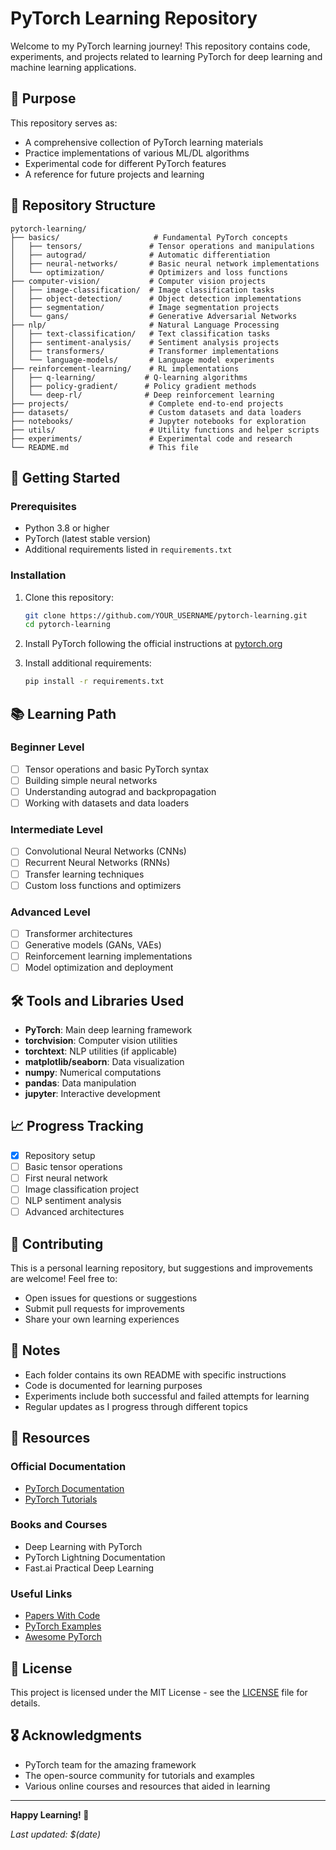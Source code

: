 # PyTorch Learning Repository

Welcome to my PyTorch learning journey! This repository contains code, experiments, and projects related to learning PyTorch for deep learning and machine learning applications.

## 🎯 Purpose

This repository serves as:
- A comprehensive collection of PyTorch learning materials
- Practice implementations of various ML/DL algorithms
- Experimental code for different PyTorch features
- A reference for future projects and learning

## 📁 Repository Structure

```
pytorch-learning/
├── basics/                     # Fundamental PyTorch concepts
│   ├── tensors/               # Tensor operations and manipulations
│   ├── autograd/              # Automatic differentiation
│   ├── neural-networks/       # Basic neural network implementations
│   └── optimization/          # Optimizers and loss functions
├── computer-vision/           # Computer vision projects
│   ├── image-classification/  # Image classification tasks
│   ├── object-detection/      # Object detection implementations
│   ├── segmentation/          # Image segmentation projects
│   └── gans/                  # Generative Adversarial Networks
├── nlp/                       # Natural Language Processing
│   ├── text-classification/   # Text classification tasks
│   ├── sentiment-analysis/    # Sentiment analysis projects
│   ├── transformers/          # Transformer implementations
│   └── language-models/       # Language model experiments
├── reinforcement-learning/    # RL implementations
│   ├── q-learning/           # Q-learning algorithms
│   ├── policy-gradient/      # Policy gradient methods
│   └── deep-rl/              # Deep reinforcement learning
├── projects/                  # Complete end-to-end projects
├── datasets/                  # Custom datasets and data loaders
├── notebooks/                 # Jupyter notebooks for exploration
├── utils/                     # Utility functions and helper scripts
├── experiments/               # Experimental code and research
└── README.md                  # This file
```

## 🚀 Getting Started

### Prerequisites

- Python 3.8 or higher
- PyTorch (latest stable version)
- Additional requirements listed in `requirements.txt`

### Installation

1. Clone this repository:
   ```bash
   git clone https://github.com/YOUR_USERNAME/pytorch-learning.git
   cd pytorch-learning
   ```

2. Install PyTorch following the official instructions at [pytorch.org](https://pytorch.org/)

3. Install additional requirements:
   ```bash
   pip install -r requirements.txt
   ```

## 📚 Learning Path

### Beginner Level
- [ ] Tensor operations and basic PyTorch syntax
- [ ] Building simple neural networks
- [ ] Understanding autograd and backpropagation
- [ ] Working with datasets and data loaders

### Intermediate Level
- [ ] Convolutional Neural Networks (CNNs)
- [ ] Recurrent Neural Networks (RNNs)
- [ ] Transfer learning techniques
- [ ] Custom loss functions and optimizers

### Advanced Level
- [ ] Transformer architectures
- [ ] Generative models (GANs, VAEs)
- [ ] Reinforcement learning implementations
- [ ] Model optimization and deployment

## 🛠️ Tools and Libraries Used

- **PyTorch**: Main deep learning framework
- **torchvision**: Computer vision utilities
- **torchtext**: NLP utilities (if applicable)
- **matplotlib/seaborn**: Data visualization
- **numpy**: Numerical computations
- **pandas**: Data manipulation
- **jupyter**: Interactive development

## 📈 Progress Tracking

- [x] Repository setup
- [ ] Basic tensor operations
- [ ] First neural network
- [ ] Image classification project
- [ ] NLP sentiment analysis
- [ ] Advanced architectures

## 🤝 Contributing

This is a personal learning repository, but suggestions and improvements are welcome! Feel free to:
- Open issues for questions or suggestions
- Submit pull requests for improvements
- Share your own learning experiences

## 📝 Notes

- Each folder contains its own README with specific instructions
- Code is documented for learning purposes
- Experiments include both successful and failed attempts for learning
- Regular updates as I progress through different topics

## 📖 Resources

### Official Documentation
- [PyTorch Documentation](https://pytorch.org/docs/stable/index.html)
- [PyTorch Tutorials](https://pytorch.org/tutorials/)

### Books and Courses
- Deep Learning with PyTorch
- PyTorch Lightning Documentation
- Fast.ai Practical Deep Learning

### Useful Links
- [Papers With Code](https://paperswithcode.com/)
- [PyTorch Examples](https://github.com/pytorch/examples)
- [Awesome PyTorch](https://github.com/bharathgs/Awesome-pytorch-list)

## 📜 License

This project is licensed under the MIT License - see the [LICENSE](LICENSE) file for details.

## 🎖️ Acknowledgments

- PyTorch team for the amazing framework
- The open-source community for tutorials and examples
- Various online courses and resources that aided in learning

---

**Happy Learning! 🚀**

*Last updated: $(date)*